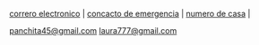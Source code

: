 [correro electronico](./correoelectronico.md) | [concacto de emergencia](./contactodeemergencia.md) | [numero de casa](./numerodecasa.md) |

panchita45@gmail.com
laura777@gmail.com
